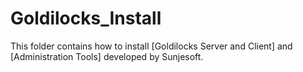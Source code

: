 # Goldilocks_Install

This folder contains how to install [Goldilocks Server and Client] and [Administration Tools] developed by Sunjesoft.

